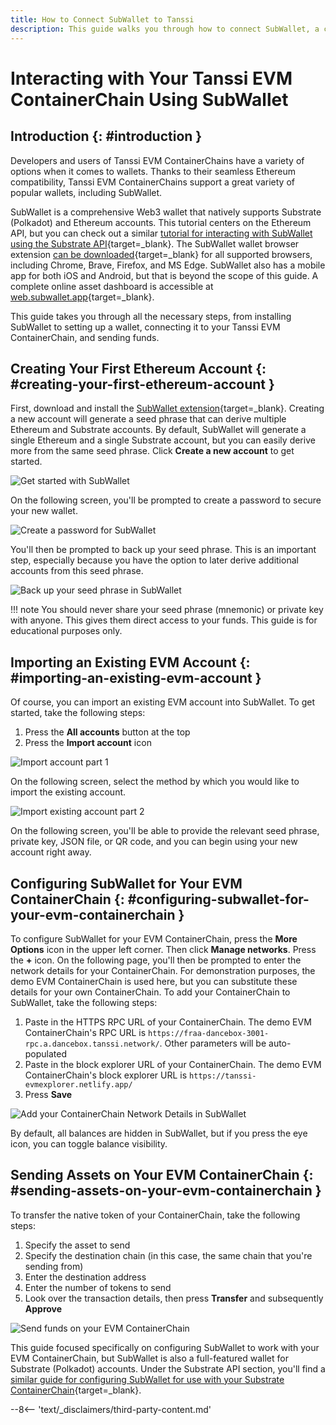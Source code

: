 ```yaml
---
title: How to Connect SubWallet to Tanssi
description: This guide walks you through how to connect SubWallet, a comprehensive Polkadot, Substrate, and Ethereum wallet, to your Tanssi EVM ContainerChain. 
---
```


# Interacting with Your Tanssi EVM ContainerChain Using SubWallet

## Introduction {: #introduction }

Developers and users of Tanssi EVM ContainerChains have a variety of options when it comes to wallets. Thanks to their seamless Ethereum compatibility, Tanssi EVM ContainerChains support a great variety of popular wallets, including SubWallet.

SubWallet is a comprehensive Web3 wallet that natively supports Substrate (Polkadot) and Ethereum accounts. This tutorial centers on the Ethereum API, but you can check out a similar [tutorial for interacting with SubWallet using the Substrate API](/builders/interact/substrate-api/wallets/subwallet){target=\_blank}. The SubWallet wallet browser extension [can be downloaded](https://www.subwallet.app/download.html){target=\_blank} for all supported browsers, including Chrome, Brave, Firefox, and MS Edge. SubWallet also has a mobile app for both iOS and Android, but that is beyond the scope of this guide. A complete online asset dashboard is accessible at [web.subwallet.app](https://web.subwallet.app/){target=\_blank}.

This guide takes you through all the necessary steps, from installing SubWallet to setting up a wallet, connecting it to your Tanssi EVM ContainerChain, and sending funds.

## Creating Your First Ethereum Account {: #creating-your-first-ethereum-account }

First, download and install the [SubWallet extension](https://www.subwallet.app/download.html){target=\_blank}. Creating a new account will generate a seed phrase that can derive multiple Ethereum and Substrate accounts. By default, SubWallet will generate a single Ethereum and a single Substrate account, but you can easily derive more from the same seed phrase. Click **Create a new account** to get started.

![Get started with SubWallet](/images/builders/interact/ethereum-api/wallets/subwallet/subwallet-1.png)

On the following screen, you'll be prompted to create a password to secure your new wallet.

![Create a password for SubWallet](/images/builders/interact/ethereum-api/wallets/subwallet/subwallet-2.png)

You'll then be prompted to back up your seed phrase. This is an important step, especially because you have the option to later derive additional accounts from this seed phrase.

![Back up your seed phrase in SubWallet](/images/builders/interact/ethereum-api/wallets/subwallet/subwallet-3.png)

!!! note
    You should never share your seed phrase (mnemonic) or private key with anyone. This gives them direct access to your funds. This guide is for educational purposes only.

## Importing an Existing EVM Account {: #importing-an-existing-evm-account }

Of course, you can import an existing EVM account into SubWallet. To get started, take the following steps:

1. Press the **All accounts** button at the top
2. Press the **Import account** icon

![Import account part 1](/images/builders/interact/ethereum-api/wallets/subwallet/subwallet-4.png)

On the following screen, select the method by which you would like to import the existing account.

![Import existing account part 2](/images/builders/interact/ethereum-api/wallets/subwallet/subwallet-5.png)

On the following screen, you'll be able to provide the relevant seed phrase, private key, JSON file, or QR code, and you can begin using your new account right away.

## Configuring SubWallet for Your EVM ContainerChain {: #configuring-subwallet-for-your-evm-containerchain }

To configure SubWallet for your EVM ContainerChain, press the **More Options** icon in the upper left corner. Then click **Manage networks**. Press the **+** icon. On the following page, you'll then be prompted to enter the network details for your ContainerChain. For demonstration purposes, the demo EVM ContainerChain is used here, but you can substitute these details for your own ContainerChain. To add your ContainerChain to SubWallet, take the following steps:

1. Paste in the HTTPS RPC URL of your ContainerChain. The demo EVM ContainerChain's RPC URL is `https://fraa-dancebox-3001-rpc.a.dancebox.tanssi.network/`. Other parameters will be auto-populated
2. Paste in the block explorer URL of your ContainerChain. The demo EVM ContainerChain's block explorer URL is `https://tanssi-evmexplorer.netlify.app/`
3. Press **Save**

![Add your ContainerChain Network Details in SubWallet](/images/builders/interact/ethereum-api/wallets/subwallet/subwallet-6.png)

By default, all balances are hidden in SubWallet, but if you press the eye icon, you can toggle balance visibility.

## Sending Assets on Your EVM ContainerChain {: #sending-assets-on-your-evm-containerchain }

To transfer the native token of your ContainerChain, take the following steps:

1. Specify the asset to send
2. Specify the destination chain (in this case, the same chain that you're sending from)
3. Enter the destination address
4. Enter the number of tokens to send
5. Look over the transaction details, then press **Transfer** and subsequently **Approve**

![Send funds on your EVM ContainerChain](/images/builders/interact/ethereum-api/wallets/subwallet/subwallet-7.png)

This guide focused specifically on configuring SubWallet to work with your EVM ContainerChain, but SubWallet is also a full-featured wallet for Substrate (Polkadot) accounts. Under the Substrate API section, you'll find a [similar guide for configuring SubWallet for use with your Substrate ContainerChain](/builders/interact/substrate-api/wallets/subwallet){target=\_blank}.

--8<-- 'text/_disclaimers/third-party-content.md'
